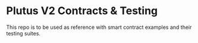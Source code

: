 # Plutus V2 Contracts & Testing


This repo is to be used as reference with smart contract examples and their testing suites.


